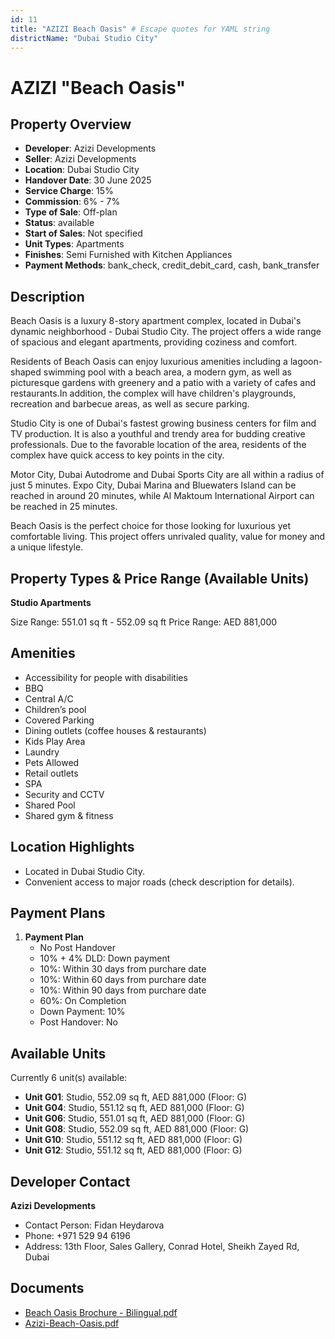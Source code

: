```yaml
---
id: 11
title: "AZIZI Beach Oasis" # Escape quotes for YAML string
districtName: "Dubai Studio City"
---
```


# AZIZI "Beach Oasis"

## Property Overview
- **Developer**: Azizi Developments
- **Seller**: Azizi Developments
- **Location**: Dubai Studio City
- **Handover Date**: 30 June 2025
- **Service Charge**: 15%
- **Commission**: 6% - 7%
- **Type of Sale**: Off-plan
- **Status**: available
- **Start of Sales**: Not specified
- **Unit Types**: Apartments
- **Finishes**: Semi Furnished with Kitchen Appliances
- **Payment Methods**: bank_check, credit_debit_card, cash, bank_transfer

## Description
Beach Oasis is a luxury 8-story apartment complex, located in Dubai's dynamic neighborhood - Dubai Studio City. The project offers a wide range of spacious and elegant apartments, providing coziness and comfort. 

 Residents of Beach Oasis can enjoy luxurious amenities including a lagoon-shaped swimming pool with a beach area, a modern gym, as well as picturesque gardens with greenery and a patio with a variety of cafes and restaurants.In addition, the complex will have children's playgrounds, recreation and barbecue areas, as well as secure parking.

 Studio City is one of Dubai's fastest growing business centers for film and TV production. It is also a youthful and trendy area for budding creative professionals. Due to the favorable location of the area, residents of the complex have quick access to key points in the city. 

Motor City, Dubai Autodrome and Dubai Sports City are all within a radius of just 5 minutes. Expo City, Dubai Marina and Bluewaters Island can be reached in around 20 minutes, while Al Maktoum International Airport can be reached in 25 minutes.

 Beach Oasis is the perfect choice for those looking for luxurious yet comfortable living. This project offers unrivaled quality, value for money and a unique lifestyle.

## Property Types & Price Range (Available Units)
**Studio Apartments**

Size Range: 551.01 sq ft - 552.09 sq ft
Price Range: AED 881,000

## Amenities
- Accessibility for people with disabilities
- BBQ
- Central A/C
- Children’s pool
- Covered Parking
- Dining outlets  (coffee houses & restaurants)
- Kids Play Area
- Laundry
- Pets Allowed
- Retail outlets
- SPA
- Security and CCTV
- Shared Pool
- Shared gym & fitness

## Location Highlights
- Located in Dubai Studio City.
- Convenient access to major roads (check description for details).

## Payment Plans
1. **Payment Plan**
   - No Post Handover
   - 10% + 4% DLD: Down payment
   - 10%: Within 30 days from purchare date
   - 10%: Within 60 days from purchare date
   - 10%: Within 90 days from purchare date
   - 60%: On Completion
   - Down Payment: 10%
   - Post Handover: No

## Available Units
Currently 6 unit(s) available:
- **Unit G01**: Studio, 552.09 sq ft, AED 881,000 (Floor: G)
- **Unit G04**: Studio, 551.12 sq ft, AED 881,000 (Floor: G)
- **Unit G06**: Studio, 551.01 sq ft, AED 881,000 (Floor: G)
- **Unit G08**: Studio, 552.09 sq ft, AED 881,000 (Floor: G)
- **Unit G10**: Studio, 551.12 sq ft, AED 881,000 (Floor: G)
- **Unit G12**: Studio, 551.12 sq ft, AED 881,000 (Floor: G)

## Developer Contact
**Azizi Developments**
- Contact Person: Fidan Heydarova
- Phone: +971 529 94 6196
- Address: 13th Floor, Sales Gallery, Conrad Hotel, Sheikh Zayed Rd, Dubai

## Documents
- [Beach Oasis Brochure - Bilingual.pdf](https://cdn.geniemap.net/2023/06/21/CtcSZ4Yt7v9JWMymeYYqZyM19L4ITmSgI2almxN3.pdf)
- [Azizi-Beach-Oasis.pdf](https://cdn.geniemap.net/2023/06/21/EzuhJD6jxBV1GJF3PZm9LdTEB7UKm5FqBKku2aER.pdf)
